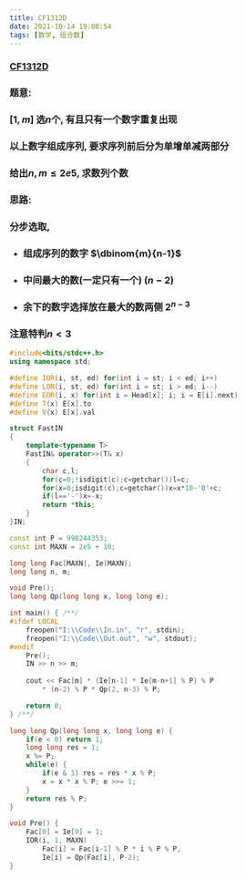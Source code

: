 ```yaml
---
title: CF1312D
date: 2021-10-14 19:08:54
tags: [数学, 组合数]
---
```


### [CF1312D](https://codeforces.com/contest/1312/problem/D)

### 题意:
### $[1, m]$ 选$n$个, 有且只有一个数字重复出现
### 以上数字组成序列, 要求序列前后分为单增单减两部分
### 给出$n, m \le 2e5$, 求数列个数 $%1e9+7$

### 思路:
### 分步选取,
* ### 组成序列的数字 $\dbinom{m}{n-1}$
* ### 中间最大的数(一定只有一个) $(n-2)$
* ### 余下的数字选择放在最大的数两侧 $2^{n-3}$

### 注意特判$n<3$

```cpp
#include<bits/stdc++.h>
using namespace std;

#define IOR(i, st, ed) for(int i = st; i < ed; i++)
#define LOR(i, st, ed) for(int i = st; i > ed; i--)
#define EOR(i, x) for(int i = Head[x]; i; i = E[i].next)
#define T(x) E[x].to
#define V(x) E[x].val

struct FastIN
{
	template<typename T>
	FastIN& operator>>(T& x)
	{
		char c,l;
		for(c=0;!isdigit(c);c=getchar())l=c;
		for(x=0;isdigit(c);c=getchar())x=x*10-'0'+c;
		if(l=='-')x=-x;
		return *this;
	}
}IN;

const int P = 998244353;
const int MAXN = 2e5 + 10;

long long Fac[MAXN], Ie[MAXN];
long long n, m;

void Pre();
long long Qp(long long x, long long e);

int main() { /**/
#ifdef LOCAL
	freopen("I:\\Code\\In.in", "r", stdin);
	freopen("I:\\Code\\Out.out", "w", stdout);
#endif
	Pre();
	IN >> n >> m;
	
	cout << Fac[m] * (Ie[n-1] * Ie[m-n+1] % P) % P 
		* (n-2) % P * Qp(2, n-3) % P;

	return 0;
} /**/

long long Qp(long long x, long long e) {
	if(e < 0) return 1;
	long long res = 1;
	x %= P;
	while(e) {
		if(e & 1) res = res * x % P;
		x = x * x % P; e >>= 1;
	}
	return res % P;
}

void Pre() {
	Fac[0] = Ie[0] = 1;
	IOR(i, 1, MAXN) 
		Fac[i] = Fac[i-1] % P * i % P % P,
		Ie[i] = Qp(Fac[i], P-2);
}
``` 













 
